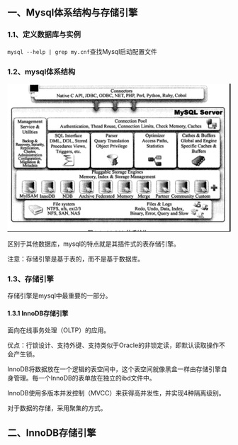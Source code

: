 ## 一、Mysql体系结构与存储引擎

### 1.1、定义数据库与实例

`mysql --help | grep my.cnf`查找Mysql启动配置文件

### 1.2、mysql体系结构

![image-20221026160034310](mysql技术内幕.assets/image-20221026160034310.png)

区别于其他数据库，mysql的特点就是其插件式的表存储引擎。

注意：存储引擎是基于表的，而不是基于数据库。

### 1.3、存储引擎

存储引擎是mysql中最重要的一部分。

#### 1.3.1 InnoDB存储引擎

面向在线事务处理（OLTP）的应用。

优点：行锁设计、支持外键、支持类似于Oracle的非锁定读，即默认读取操作不会产生锁。

InnoDB将数据放在一个逻辑的表空间中，这个表空间就像黑盒一样由存储引擎自身管理。每一个InnoDB的表单放在独立的ibd文件中。

InnoDB使用多版本并发控制（MVCC）来获得高并发性，并实现4种隔离级别。

对于数据的存储，采用聚集的方式。

## 二、InnoDB存储引擎

